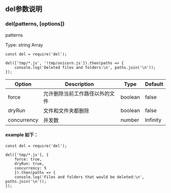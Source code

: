 ## del参数说明
### del(patterns, [options])
patterns

Type: string Array
```
const del = require('del');
 
del(['tmp/*.js', '!tmp/unicorn.js']).then(paths => {
    console.log('Deleted files and folders:\n', paths.join('\n'));
});
```

| Option                         | Description     | Type | Default |
|--------------------------------|-----------------|------|---------|
| force | 允许删除当前工作路径以外的文件 | boolean | false |
| dryRun | 文件和文件夹都删除 | boolean | false |
| concurrency | 并发数 | number | Infinity |
#### example 如下：
```
const del = require('del');
 
del(['tmp/*.js'], {
    force: true,
    dryRun: true,
    concurrency: 5
    }).then(paths => {
    console.log('Files and folders that would be deleted:\n', paths.join('\n'));
});
```


